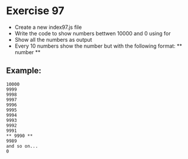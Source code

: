 # Exercise 97

- Create a new index97.js file
- Write the code to show numbers bettwen 10000 and 0 using for
- Show all the numbers as output
- Every 10 numbers show the number but with the following format: ** number **

## Example:

```
10000
9999
9998
9997
9996
9995
9994
9993
9992
9991
** 9990 **
9989
and so on...
0
```

